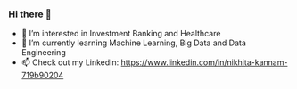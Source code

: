 ### Hi there 👋

<!--
**NKannam000/NKannam000** is a ✨ _special_ ✨ repository because its `README.md` (this file) appears on your GitHub profile.

Here are some ideas to get you started:


-->

- 👀 I’m interested in Investment Banking and Healthcare
- 🌱 I’m currently learning Machine Learning, Big Data and Data Engineering
- 📫 Check out my LinkedIn: https://www.linkedin.com/in/nikhita-kannam-719b90204
